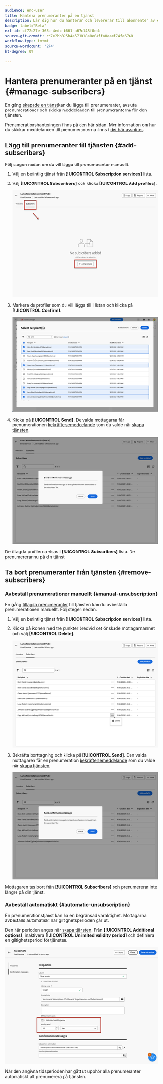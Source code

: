 ```yaml
---
audience: end-user
title: Hantera prenumeranter på en tjänst
description: Lär dig hur du hanterar och levererar till abonnenter av en tjänst på Adobe Campaign Web
badge: label="Beta"
exl-id: cf72d27e-365c-4edc-b661-a67c148f0eeb
source-git-commit: cd7e2bb325b4e571018a8e04ffa0eaef74fe6768
workflow-type: tm+mt
source-wordcount: '274'
ht-degree: 0%

---
```


# Hantera prenumeranter på en tjänst {#manage-subscribers}

En gång [skapade en tjänst](manage-services.md#create-service)kan du lägga till prenumeranter, avsluta prenumerationer och skicka meddelanden till prenumeranterna för den tjänsten.

Prenumerationshanteringen finns på den här sidan. Mer information om hur du skickar meddelanden till prenumeranterna finns i [det här avsnittet](../msg/send-to-subscribers.md).

## Lägg till prenumeranter till tjänsten {#add-subscribers}

Följ stegen nedan om du vill lägga till prenumeranter manuellt.

1. Välj en befintlig tjänst från **[!UICONTROL Subscription services]** lista.

1. Välj **[!UICONTROL Subscribers]** och klicka **[!UICONTROL Add profiles]**.

   ![](assets/service-subscribers-tab.png)

1. Markera de profiler som du vill lägga till i listan och klicka på **[!UICONTROL Confirm]**.

   ![](assets/service-subscribers-select-profiles.png)

1. Klicka på **[!UICONTROL Send]**.<!--if you click cancel, does it mean that no message is sent but recipients are still subscribed, or they are not subscribed? it's 2 different actions in the console)--> De valda mottagarna får prenumerationen [bekräftelsemeddelande](manage-services.md#create-confirmation-message) som du valde när [skapa tjänsten](manage-services.md#create-service).

   ![](assets/service-subscribers-confirmation-msg.png)

De tillagda profilerna visas i **[!UICONTROL Subscribers]** lista. De prenumererar nu på din tjänst.

## Ta bort prenumeranter från tjänsten {#remove-subscribers}

### Avbeställ prenumerationer manuellt {#manual-unsubscription}

En gång [tillagda prenumeranter](#add-subscribers) till tjänsten kan du avbeställa prenumerationen manuellt. Följ stegen nedan.

1. Välj en befintlig tjänst från **[!UICONTROL Subscription services]** lista.

1. Klicka på ikonen med tre punkter bredvid det önskade mottagarnamnet och välj **[!UICONTROL Delete]**.

   ![](assets/service-subscribers-delete.png)

1. Bekräfta borttagning och klicka på **[!UICONTROL Send]**. Den valda mottagaren får en prenumeration [bekräftelsemeddelande](manage-services.md#create-confirmation-message) som du valde när [skapa tjänsten](manage-services.md#create-service).

   ![](assets/service-subscribers-delete-confirmation.png)

Mottagaren tas bort från **[!UICONTROL Subscribers]** och prenumererar inte längre på din tjänst.

### Avbeställ automatiskt {#automatic-unsubscription}

En prenumerationstjänst kan ha en begränsad varaktighet. Mottagarna avbeställs automatiskt när giltighetsperioden går ut.

Den här perioden anges när [skapa tjänsten](manage-services.md#create-service). Från **[!UICONTROL Additional options]**, inaktivera **[!UICONTROL Unlimited validity period]** och definiera en giltighetsperiod för tjänsten.

![](assets/service-create-validity-period.png)

När den angivna tidsperioden har gått ut upphör alla prenumeranter automatiskt att prenumerera på tjänsten.
